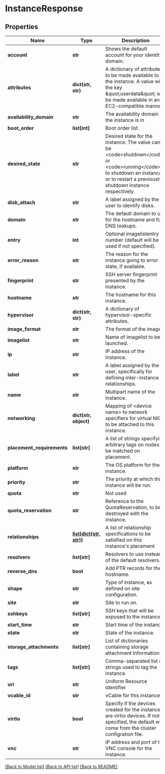# InstanceResponse

## Properties
Name | Type | Description | Notes
------------ | ------------- | ------------- | -------------
**account** | **str** | Shows the default account for your identity domain. | [optional] 
**attributes** | **dict(str, str)** | A dictionary of attributes to be made available to the instance. A value with the key \&quot;userdata\&quot; will be made available in an EC2-compatible manner. | [optional] 
**availability_domain** | **str** | The availability domain the instance is in | [optional] 
**boot_order** | **list[int]** | Boot order list. | [optional] 
**desired_state** | **str** | Desired state for the instance. The value can be &lt;code&gt;shutdown&lt;/code&gt; or &lt;code&gt;running&lt;/code&gt; to shutdown an instance or to restart a previously shutdown instance respectively. | [optional] 
**disk_attach** | **str** | A label assigned by the user to identify disks. | [optional] 
**domain** | **str** | The default domain to use for the hostname and for DNS lookups. | [optional] 
**entry** | **int** | Optional imagelistentry number (default will be used if not specified). | [optional] 
**error_reason** | **str** | The reason for the instance going to error state, if available. | [optional] 
**fingerprint** | **str** | SSH server fingerprint presented by the instance. | [optional] 
**hostname** | **str** | The hostname for this instance. | [optional] 
**hypervisor** | **dict(str, str)** | A dictionary of hypervisor-specific attributes. | [optional] 
**image_format** | **str** | The format of the image. | [optional] 
**imagelist** | **str** | Name of imagelist to be launched. | [optional] 
**ip** | **str** | IP address of the instance. | [optional] 
**label** | **str** | A label assigned by the user, specifically for defining inter-instance relationships. | [optional] 
**name** | **str** | Multipart name of the instance. | [optional] 
**networking** | **dict(str, object)** | Mapping of &lt;device name&gt; to network specifiers for virtual NICs to be attached to this instance. | [optional] 
**placement_requirements** | **list[str]** | A list of strings specifying arbitrary tags on nodes to be matched on placement. | [optional] 
**platform** | **str** | The OS platform for the instance. | [optional] 
**priority** | **str** | The priority at which this instance will be run. | [optional] 
**quota** | **str** | Not used | [optional] 
**quota_reservation** | **str** | Reference to the QuotaReservation, to be destroyed with the instance. | [optional] 
**relationships** | [**list[dict(str, str)]**](dict.md) | A list of relationship specifications to be satisfied on this instance&#39;s placement | [optional] 
**resolvers** | **list[str]** | Resolvers to use instead of the default resolvers. | [optional] 
**reverse_dns** | **bool** | Add PTR records for the hostname. | [optional] 
**shape** | **str** | Type of instance, as defined on site configuration. | [optional] 
**site** | **str** | Site to run on. | [optional] 
**sshkeys** | **list[str]** | SSH keys that will be exposed to the instance. | [optional] 
**start_time** | **str** | Start time of the instance. | [optional] 
**state** | **str** | State of the instance. | [optional] 
**storage_attachments** | **list[str]** | List of dictionaries containing storage attachment Information. | [optional] 
**tags** | **list[str]** | Comma-separated list of strings used to tag the instance. | [optional] 
**uri** | **str** | Uniform Resource Identifier | [optional] 
**vcable_id** | **str** | vCable for this instance. | [optional] 
**virtio** | **bool** | Specify if the devices created for the instance are virtio devices. If not specified, the default will come from the cluster configration file. | [optional] 
**vnc** | **str** | IP address and port of the VNC console for the instance. | [optional] 

[[Back to Model list]](../README.md#documentation-for-models) [[Back to API list]](../README.md#documentation-for-api-endpoints) [[Back to README]](../README.md)



